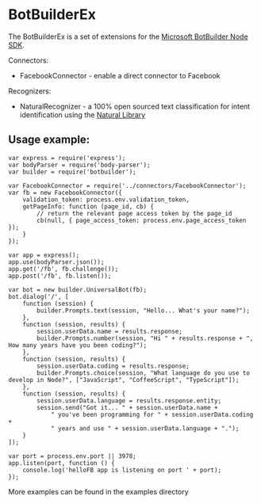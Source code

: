 # BotBuilderEx

The BotBuilderEx is a set of extensions for the [Microsoft BotBuilder Node SDK](https://github.com/Microsoft/BotBuilder/tree/master/Node).

Connectors:
* FacebookConnector - enable a direct connector to Facebook

Recognizers:
* NaturalRecognizer - a 100% open sourced text classification for intent identification using the [Natural Library](https://github.com/NaturalNode/natural#classifiers)


## Usage example:
    
    var express = require('express');
    var bodyParser = require('body-parser');
    var builder = require('botbuilder');
    
    var FacebookConnector = require('../connectors/FacebookConnector');
    var fb = new FacebookConnector({
        validation_token: process.env.validation_token,
        getPageInfo: function (page_id, cb) {
            // return the relevant page access token by the page_id
            cb(null, { page_access_token: process.env.page_access_token });
        }
    });
    
    var app = express();
    app.use(bodyParser.json());
    app.get('/fb', fb.challenge());
    app.post('/fb', fb.listen());
    
    var bot = new builder.UniversalBot(fb);
    bot.dialog('/', [
        function (session) {
            builder.Prompts.text(session, "Hello... What's your name?");
        },
        function (session, results) {
            session.userData.name = results.response;
            builder.Prompts.number(session, "Hi " + results.response + ", How many years have you been coding?");
        },
        function (session, results) {
            session.userData.coding = results.response;
            builder.Prompts.choice(session, "What language do you use to develop in Node?", ["JavaScript", "CoffeeScript", "TypeScript"]);
        },
        function (session, results) {
            session.userData.language = results.response.entity;
            session.send("Got it... " + session.userData.name +
                " you've been programming for " + session.userData.coding +
                " years and use " + session.userData.language + ".");
        }
    ]);
    
    var port = process.env.port || 3978;
    app.listen(port, function () {
        console.log('helloFB app is listening on port ' + port);
    });


More examples can be found in the examples directory